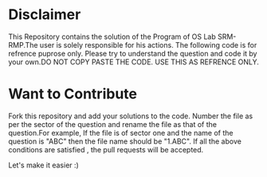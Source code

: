 # Disclaimer
This Repository contains the solution of the Program of OS Lab SRM-RMP.The user is solely responsible for his actions.
The following code is for refrence puprose only. Please try to understand the question and code it by your own.DO NOT COPY PASTE THE CODE.  USE THIS AS REFRENCE ONLY.

# Want to Contribute
Fork this repository and add your solutions to the code. Number the file as per the sector of the question and rename the file as that of the question.For example, If the file is of sector one and the name of the question is "ABC" then the file name should be "1.ABC".  If all the above conditions are satisfied , the pull requests will be accepted.  

Let's make it easier :)
